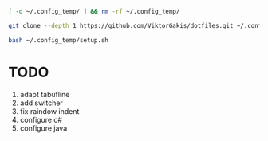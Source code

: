 ```bash
[ -d ~/.config_temp/ ] && rm -rf ~/.config_temp/

git clone --depth 1 https://github.com/ViktorGakis/dotfiles.git ~/.config_temp

bash ~/.config_temp/setup.sh
```

# TODO

1. adapt tabufline
1. add switcher
1. fix raindow indent
1. configure c#
1. configure java
